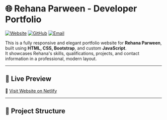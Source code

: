 # 🌐 Rehana Parween - Developer Portfolio

[![Website](https://img.shields.io/badge/Website-rehanacode.netlify.app-blue?style=for-the-badge)](https://rehanacode.netlify.app)
[![GitHub](https://img.shields.io/badge/GitHub-Rehana-04?style=for-the-badge)](https://github.com/yourusername)
[![Email](https://img.shields.io/badge/Email-rehanaparween0012@gmail.com-red?style=for-the-badge)](mailto:rehanaparween0012@gmail.com)

This is a fully responsive and elegant portfolio website for **Rehana Parween**, built using **HTML, CSS, Bootstrap**, and custom **JavaScript**.  
It showcases Rehana's skills, qualifications, projects, and contact information in a professional, modern layout.

---

## 📌 Live Preview

🔗 [Visit Website on Netlify](https://rehanacode.netlify.app)

---

## 📁 Project Structure


